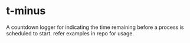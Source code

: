 # t-minus
A countdown logger for indicating the time remaining before a process is scheduled to start.
refer examples in repo for usage.
